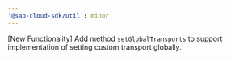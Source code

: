 ```yaml
---
'@sap-cloud-sdk/util': minor
---
```


[New Functionality] Add method `setGlobalTransports` to support implementation of setting custom transport globally.
